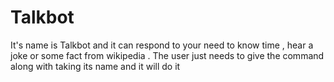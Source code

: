 # Talkbot
It's name is Talkbot and it can respond to your need to know time , hear a joke or some fact from wikipedia . The user just needs to give the command along with taking its name and it will do it 
